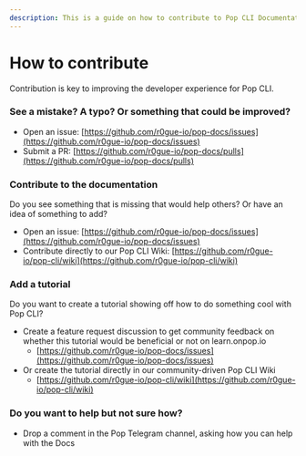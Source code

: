 ```yaml
---
description: This is a guide on how to contribute to Pop CLI Documentation
---
```


# How to contribute

Contribution is key to improving the developer experience for Pop CLI.

### See a mistake? A typo? Or something that could be improved?

* Open an issue: [https://github.com/r0gue-io/pop-docs/issues](https://github.com/r0gue-io/pop-docs/issues)
* Submit a PR: [https://github.com/r0gue-io/pop-docs/pulls](https://github.com/r0gue-io/pop-docs/pulls)

### Contribute to the documentation

Do you see something that is missing that would help others? Or have an idea of something to add?

* Open an issue: [https://github.com/r0gue-io/pop-docs/issues](https://github.com/r0gue-io/pop-docs/issues)
* Contribute directly to our Pop CLI Wiki: [https://github.com/r0gue-io/pop-cli/wiki](https://github.com/r0gue-io/pop-cli/wiki)

### Add a tutorial

Do you want to create a tutorial showing off how to do something cool with Pop CLI?

* Create a feature request discussion to get community feedback on whether this tutorial would be beneficial or not on learn.onpop.io
  * [https://github.com/r0gue-io/pop-docs/issues](https://github.com/r0gue-io/pop-docs/issues)
* Or create the tutorial directly in our community-driven Pop CLI Wiki
  * [https://github.com/r0gue-io/pop-cli/wiki](https://github.com/r0gue-io/pop-cli/wiki)

### Do you want to help but not sure how?

* Drop a comment in the Pop Telegram channel, asking how you can help with the Docs
